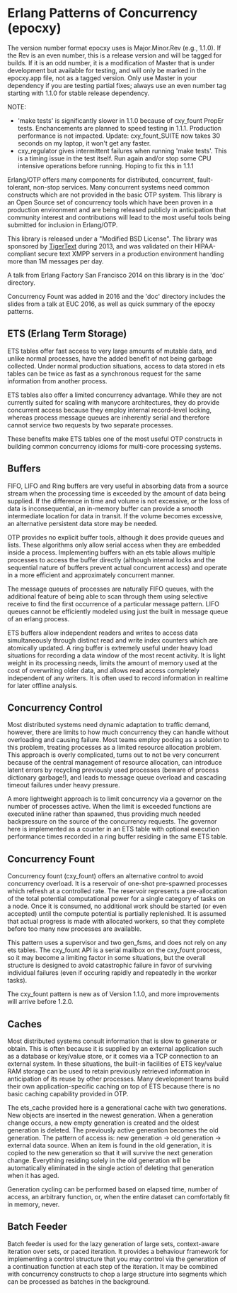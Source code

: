 Erlang Patterns of Concurrency (epocxy)
=======================================

The version number format epocxy uses is Major.Minor.Rev (e.g., 1.1.0). If the Rev is an even number, this is a release version and will be tagged for builds. If it is an odd number, it is a modification of Master that is under development but available for testing, and will only be marked in the epocxy.app file, not as a tagged version. Only use Master in your dependency if you are testing partial fixes; always use an even number tag starting with 1.1.0 for stable release dependency.

NOTE:
  - 'make tests' is significantly slower in 1.1.0 because of cxy_fount PropEr tests. Enchancements are planned to speed testing in 1.1.1. Production performance is not impacted. Update: cxy_fount_SUITE now takes 30 seconds on my laptop, it won't get any faster.
  - cxy_regulator gives intermittent failures when running 'make tests'. This is a timing issue in the test itself. Run again and/or stop some CPU intensive operations before running. Hoping to fix this in 1.1.1

Erlang/OTP offers many components for distributed, concurrent, fault-tolerant, non-stop services. Many concurrent systems need common constructs which are not provided in the basic OTP system. This library is an Open Source set of concurrency tools which have been proven in a production environment and are being released publicly in anticipation that community interest and contributions will lead to the most useful tools being submitted for inclusion in Erlang/OTP.

This library is released under a "Modified BSD License". The library was sponsored by [TigerText](http://tigertext.com/) during 2013, and was validated on their HIPAA-compliant secure text XMPP servers in a production environment handling more than 1M messages per day.

A talk from Erlang Factory San Francisco 2014 on this library is in the 'doc' directory.

Concurrency Fount was added in 2016 and the 'doc' directory includes the slides from a talk at EUC 2016, as well as quick summary of the epocxy patterns.


ETS (Erlang Term Storage)
-------------------------

ETS tables offer fast access to very large amounts of mutable data, and unlike normal processes, have the added benefit of not being garbage collected. Under normal production situations, access to data stored in ets tables can be twice as fast as a synchronous request for the same information from another process.

ETS tables also offer a limited concurrency advantage. While they are not currently suited for scaling with manycore architectures, they do provide concurrent access because they employ internal record-level locking, whereas process message queues are inherently serial and therefore cannot service two requests by two separate processes. 

These benefits make ETS tables one of the most useful OTP constructs in building common concurrency idioms for multi-core processing systems.


Buffers
-------

FIFO, LIFO and Ring buffers are very useful in absorbing data from a source stream when the processing time is exceeded by the amount of data being supplied. If the difference in time and volume is not excessive, or the loss of data is inconsequential, an in-memory buffer can provide a smooth intermediate location for data in transit. If the volume becomes excessive, an alternative persistent data store may be needed.

OTP provides no explicit buffer tools, although it does provide queues and lists. These algorithms only allow serial access when they are embedded inside a process. Implementing buffers with an ets table allows multiple processes to access the buffer directly (although internal locks and the sequential nature of buffers prevent actual concurrent access) and operate in a more efficient and approximately concurrent manner.

The message queues of processes are naturally FIFO queues, with the additional feature of being able to scan through them using selective receive to find the first occurrence of a particular message pattern. LIFO queues cannot be efficiently modeled using just the built in message queue of an erlang process.

ETS buffers allow independent readers and writes to access data simultaneously through distinct read and write index counters which are atomically updated. A ring buffer is extremely useful under heavy load situations for recording a data window of the most recent activity. It is light weight in its processing needs, limits the amount of memory used at the cost of overwriting older data, and allows read access completely independent of any writers. It is often used to record information in realtime for later offline analysis.


Concurrency Control
-------------------

Most distributed systems need dynamic adaptation to traffic demand, however, there are limits to how much concurrency they can handle without overloading and causing failure. Most teams employ pooling as a solution to this problem, treating processes as a limited resource allocation problem. This approach is overly complicated, turns out to not be very concurrent because of the central management of resource allocation, can introduce latent errors by recycling previously used processes (beware of process dictionary garbage!), and leads to message queue overload and cascading timeout failures under heavy pressure.

A more lightweight approach is to limit concurrency via a governor on the number of processes active. When the limit is exceeded functions are executed inline rather than spawned, thus providing much needed backpressure on the source of the concurrency requests. The governor here is implemented as a counter in an ETS table with optional execution performance times recorded in a ring buffer residing in the same ETS table.


Concurrency Fount
-----------------

Concurrency fount (cxy_fount) offers an alternative control to avoid concurrency overload. It is a reservoir of one-shot pre-spawned processes which refresh at a controlled rate. The reservoir represents a pre-allocation of the total potential computational power for a single category of tasks on a node. Once it is consumed, no additional work should be started (or even accepted) until the compute potential is partially replenished. It is assumed that actual progress is made with allocated workers, so that they complete before too many new processes are available.

This pattern uses a supervisor and two gen_fsms, and does not rely on any ets tables. The cxy_fount API is a serial mailbox on the cxy_fount process, so it may become a limiting factor in some situations, but the overall structure is designed to avoid catastrophic failure in favor of surviving individual failures (even if occuring rapidly and repeatedly in the worker tasks).

The cxy_fount pattern is new as of Version 1.1.0, and more improvements will arrive before 1.2.0.

Caches
------

Most distributed systems consult information that is slow to generate or obtain. This is often because it is supplied by an external application such as a database or key/value store, or it comes via a TCP connection to an external system. In these situations, the built-in facilities of ETS key/value RAM storage can be used to retain previously retrieved information in anticipation of its reuse by other processes. Many development teams build their own application-specific caching on top of ETS because there is no basic caching capability provided in OTP.

The ets_cache provided here is a generational cache with two generations. New objects are inserted in the newest generation. When a generation change occurs, a new empty generation is created and the oldest generation is deleted. The previously active generation becomes the old generation. The pattern of access is: new generation -> old generation -> external data source. When an item is found in the old generation, it is copied to the new generation so that it will survive the next generation change. Everything residing solely in the old generation will be automatically eliminated in the single action of deleting that generation when it has aged.

Generation cycling can be performed based on elapsed time, number of access, an arbitrary function, or, when the entire dataset can comfortably fit in memory, never.


Batch Feeder
------------

Batch feeder is used for the lazy generation of large sets, context-aware iteration over sets, or paced iteration. It provides a behaviour framework for implementing a control structure that you may control via the generation of a continuation function at each step of the iteration. It may be combined with concurrency constructs to chop a large structure into segments which can be processed as batches in the background.
